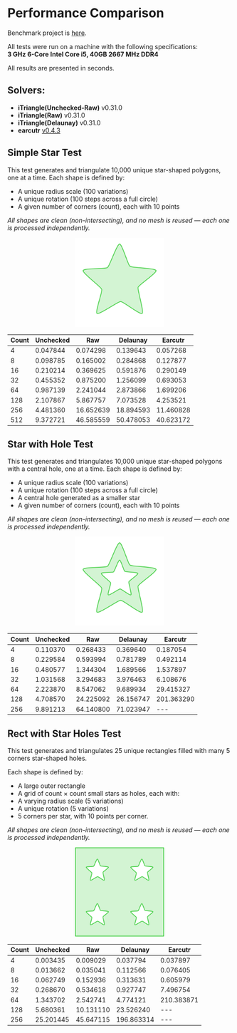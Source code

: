 # Performance Comparison

Benchmark project is [here](https://github.com/iShape-Rust/iTriangle/tree/main/performance).

All tests were run on a machine with the following specifications:  
**3 GHz 6-Core Intel Core i5, 40GB 2667 MHz DDR4**  

All results are presented in seconds.

## Solvers:

- **iTriangle(Unchecked-Raw)** v0.31.0
- **iTriangle(Raw)** v0.31.0
- **iTriangle(Delaunay)** v0.31.0
- **earcutr** [v0.4.3](https://crates.io/crates/earcutr)


## Simple Star Test

This test generates and triangulate 10,000 unique star-shaped polygons, one at a time.
Each shape is defined by:

- A unique radius scale (100 variations)
- A unique rotation (100 steps across a full circle)
- A given number of corners (count), each with 10 points

_All shapes are clean (non-intersecting), and no mesh is reused — each one is processed independently._

<p align="center">
  <img src="test_0.svg" width="200"/>
</p>

| Count   | Unchecked    | Raw           | Delaunay     | Earcutr     |
|---------|--------------|---------------|--------------|-------------|
| 4       | 0.047844     | 0.074298      | 0.139643     | 0.057268    |
| 8       | 0.098785     | 0.165002      | 0.284868     | 0.127877    |
| 16      | 0.210214     | 0.369625      | 0.591876     | 0.290149    |
| 32      | 0.455352     | 0.875200      | 1.256099     | 0.693053    |
| 64      | 0.987139     | 2.241044      | 2.873866     | 1.699206    |
| 128     | 2.107867     | 5.867757      | 7.073528     | 4.253521    |
| 256     | 4.481360     | 16.652639     | 18.894593    | 11.460828   |
| 512     | 9.372721     | 46.585559     | 50.478053    | 40.623172   |

## Star with Hole Test

This test generates and triangulates 10,000 unique star-shaped polygons with a central hole, one at a time.
Each shape is defined by:

- A unique radius scale (100 variations)
- A unique rotation (100 steps across a full circle)
- A central hole generated as a smaller star
- A given number of corners (count), each with 10 points

_All shapes are clean (non-intersecting), and no mesh is reused — each one is processed independently._

<p align="center">
  <img src="test_1.svg" width="200"/>
</p>

| Count   | Unchecked    | Raw           | Delaunay     | Earcutr     |
|---------|--------------|---------------|--------------|-------------|
| 4       | 0.110370     | 0.268433      | 0.369640     | 0.187054    |
| 8       | 0.229584     | 0.593994      | 0.781789     | 0.492114    |
| 16      | 0.480577     | 1.344304      | 1.689566     | 1.537897    |
| 32      | 1.031568     | 3.294683      | 3.976463     | 6.108676    |
| 64      | 2.223870     | 8.547062      | 9.689934     | 29.415327   |
| 128     | 4.708570     | 24.225092     | 26.156747    | 201.363290  |
| 256     | 9.891213     | 64.140800     | 71.023947    | ---         |


## Rect with Star Holes Test

This test generates and triangulates 25 unique rectangles filled with many 5 corners star-shaped holes.

Each shape is defined by:

- A large outer rectangle
- A grid of count × count small stars as holes, each with:
- A varying radius scale (5 variations)
- A unique rotation (5 variations)
- 5 corners per star, with 10 points per corner.

_All shapes are clean (non-intersecting), and no mesh is reused — each one is processed independently._

<p align="center">
  <img src="test_2.svg" width="200"/>
</p>

| Count   | Unchecked    | Raw           | Delaunay     | Earcutr    |
|---------|--------------|---------------|--------------|------------|
| 4       | 0.003435     | 0.009029      | 0.037794     | 0.037897   |
| 8       | 0.013662     | 0.035041      | 0.112566     | 0.076405   |
| 16      | 0.062749     | 0.152936      | 0.313631     | 0.605979   |
| 32      | 0.268670     | 0.534618      | 0.927747     | 7.496754   |
| 64      | 1.343702     | 2.542741      | 4.774121     | 210.383871 |
| 128     | 5.680361     | 10.131110     | 23.526240    | ---        |
| 256     | 25.201445    | 45.647115     | 196.863314   | ---        |

